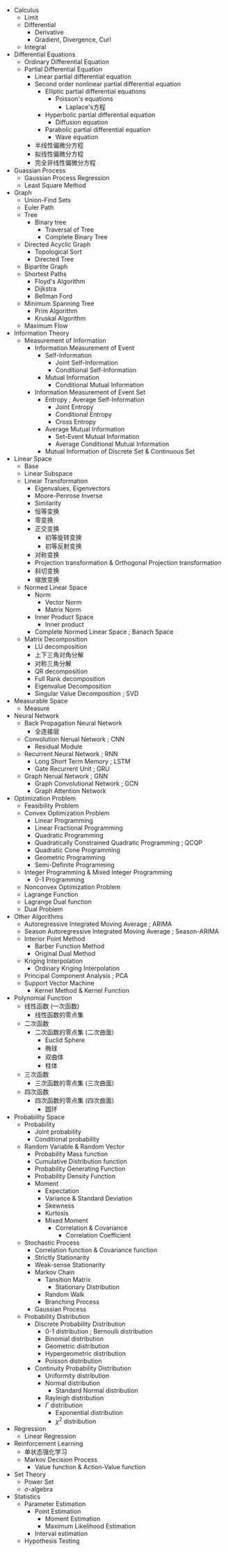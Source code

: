 
* Calculus
  * Limit
  * Differential
    * Derivative
    * Gradient, Divergence, Curl
  * Integral
* Differential Equations
  * Ordinary Differential Equation
  * Partial Differential Equation
    * Linear partial differential equation
    * Second order nonlinear partial differential equation
      * Elliptic partial differential equations
        * Poisson's equations
          * Laplace's方程
      * Hyperbolic partial differential equation
        * Diffusion equation
      * Parabolic partial differential equation
        * Wave equation
    * 半线性偏微分方程
    * 拟线性偏微分方程
    * 完全非线性偏微分方程
* Guassian Process
  * Gaussian Process Regression
  * Least Square Method
* Graph
  * Union-Find Sets
  * Euler Path
  * Tree
    * Binary tree
      * Traversal of Tree
      * Complete Binary Tree
  * Directed Acyclic Graph
    * Topological Sort
    * Directed Tree
  * Bipartite Graph
  * Shortest Paths
    * Floyd's Algorithm
    * Dijkstra
    * Bellman Ford
  * Minimum Spanning Tree
    * Prim Algorithm
    * Kruskal Algorithm
  * Maximum Flow
* Information Theory
  * Measurement of Information
    * Information Measurement of Event
      * Self-Information
        * Joint Self-Information
        * Conditional Self-Information
      * Mutual Information
        * Conditional Mutual Information
    * Information Measurement of Event Set
      * Entropy ; Average Self-Information
        * Joint Entropy
        * Conditional Entropy
        * Cross Entropy
      * Average Mutual Information
        * Set-Event Mutual Information
        * Average Conditional Mutual Information
      * Mutual Information of Discrete Set & Continuous Set
* Linear Space
  * Base
  * Linear Subspace
  * Linear Transformation
    * Eigenvalues, Eigenvectors
    * Moore-Penrose Inverse
    * Similarity
    * 恒等变换
    * 零变换
    * 正交变换
      * 初等旋转变换
      * 初等反射变换
    * 对称变换
    * Projection transformation & Orthogonal Projection transformation
    * 斜切变换
    * 缩放变换
  * Normed Linear Space
    * Norm
      * Vector Norm
      * Matrix Norm
    * Inner Product Space
      * Inner product
    * Complete Normed Linear Space ; Banach Space
  * Matrix Decomposition
    * LU decomposition
    * 上下三角对角分解
    * 对称三角分解
    * QR decomposition
    * Full Rank decomposition
    * Eigenvalue Decomposition
    * Singular Value Decomposition ; SVD
* Measurable Space
  * Measure
* Neural Network
  * Back Propagation Neural Network
    * 全连接层
  * Convolution Nerual Network ; CNN
    * Residual Module
  * Recurrent Neural Network ; RNN
    * Long Short Term Memory ; LSTM
    * Gate Recurrent Unit ; GRU
  * Graph Nerual Network ; GNN
    * Graph Convolutional Network ; GCN
    * Graph Attention Network
* Optimization Problem
  * Feasibility Problem
  * Convex Optimization Problem
    * Linear Programming
    * Linear Fractional Programming
    * Quadratic Programming
    * Quadratically Constrained Quadratic Programming ; QCQP
    * Quadratic Cone Programming
    * Geometric Programming
    * Semi-Definite Programming
  * Integer Programming & Mixed Integer Programming
    * 0-1 Programming
  * Nonconvex Optimization Problem
  * Lagrange Function
  * Lagrange Dual function
  * Dual Problem
* Other Algorithms
  * Autoregressive Integrated Moving Average ; ARIMA
  * Season Autoregressive Integrated Moving Average ; Season-ARIMA
  * Interior Point Method
    * Barber Function Method
    * Original Dual Method
  * Kriging Interpolation
    * Ordinary Kriging Interpolation
  * Principal Component Analysis ; PCA
  * Support Vector Machine
    * Kernel Method & Kernel Function
* Polynomial Function
  * 线性函数 (一次函数)
    * 线性函数的零点集
  * 二次函数
    * 二次函数的零点集 (二次曲面)
      * Euclid Sphere
      * 椭球
      * 双曲体
      * 柱体
  * 三次函数
    * 三次函数的零点集 (三次曲面)
  * 四次函数
    * 四次函数的零点集 (四次曲面)
      * 圆环
* Probability Space
  * Probability
    * Joint probability
    * Conditional probability
  * Random Variable & Random Vector
    * Probability Mass function
    * Cumulative Distribution function
    * Probability Generating Function
    * Probability Density Function
    * Moment
      * Expectation
      * Variance & Standard Deviation
      * Skewness
      * Kurtosis
      * Mixed Moment
        * Correlation & Covariance
          * Correlation Coefficient
  * Stochastic Process
    * Correlation function & Covariance function
    * Strictly Stationarity
    * Weak-sense Stationarity
    * Markov Chain
      * Tansition Matrix
        * Stationary Distribution
      * Random Walk
      * Branching Process
    * Gaussian Process
  * Probability Distribution
    * Discrete Probability Distribution
      * 0-1 distribution ; Bernoulli distribution
      * Binomial distribution
      * Geometric distribution
      * Hypergeometric distribution
      * Poisson distribution
    * Continuity Probability Distribution
      * Uniformity distribution
      * Normal distribution
        * Standard Normal distribution
      * Rayleigh  distribution
      * $Γ$ distribution
        * Exponential distribution
        * $\chi^2$ distribution
* Regression
  * Linear Regression
* Reinforcement Learning
  * 单状态强化学习
  * Markov Decision Process
    * Value function & Action-Value function
* Set Theory
  * Power Set
  * $\sigma$-algebra
* Statistics
  * Parameter Estimation
    * Point Estimation
      * Moment Estimation
      * Maximum Likelihood Estimation
    * Interval estimation
  * Hypothesis Testing
